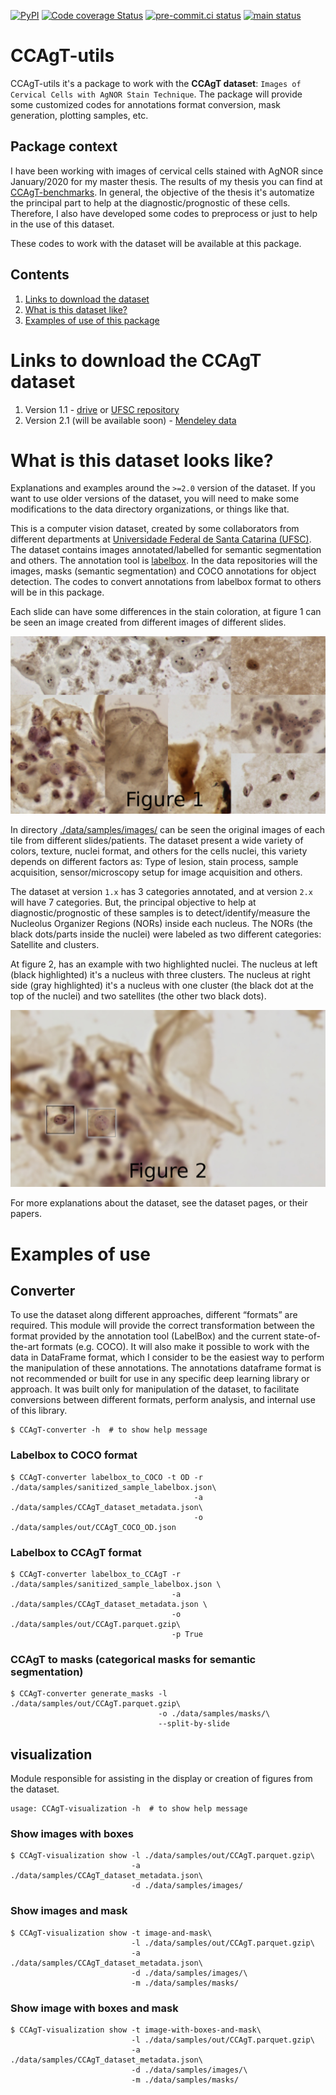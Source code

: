 [![PyPI](https://img.shields.io/pypi/v/CCAgT-utils?color=blue&label=pypi%20version)](https://pypi.org/project/CCAgT-utils/)
[![Code coverage Status](https://codecov.io/gh/johnnv1/CCAgT-utils/branch/main/graph/badge.svg?token=HB8P4BKTZ7)](https://codecov.io/gh/johnnv1/CCAgT-utils)
[![pre-commit.ci status](https://results.pre-commit.ci/badge/github/johnnv1/CCAgT-utils/main.svg)](https://results.pre-commit.ci/latest/github/johnnv1/CCAgT-utils/main)
[![main status](https://github.com/johnnv1/CCAgT-utils/actions/workflows/main.yml/badge.svg)](https://github.com/johnnv1/CCAgT-utils/actions/workflows/main.yml)

# CCAgT-utils

CCAgT-utils it's a package to work with the **CCAgT dataset**: `Images of Cervical Cells with AgNOR Stain Technique`. The package will provide some customized codes for annotations format conversion, mask generation, plotting samples, etc.


## Package context
I have been working with images of cervical cells stained with AgNOR since January/2020 for my master thesis. The results of my thesis you can find at [CCAgT-benchmarks](https://github.com/johnnv1/CCAgT-benchmarks). In general, the objective of the thesis it's automatize the principal part to help at the diagnostic/prognostic of these cells. Therefore, I also have developed some codes to preprocess or just to help in the use of this dataset.


These codes to work with the dataset will be available at this package.

## Contents

1. [Links to download the dataset](#links-to-download-the-ccagt-dataset)
2. [What is this dataset like?](#what-is-this-dataset-looks-like)
3. [Examples of use of this package](#examples-of-use)


# Links to download the CCAgT dataset

1. Version 1.1 - [drive](https://drive.google.com/drive/folders/1TBpYCv6S1ydASLauSzcsvO7Wc5O-WUw0?usp=sharing) or [UFSC repository](https://arquivos.ufsc.br/d/373be2177a33426a9e6c/)
2. Version 2.1 (will be available soon) - [Mendeley data](https://doi.org/10.17632/wg4bpm33hj.1)

# What is this dataset looks like?
Explanations and examples around the `>=2.0` version of the dataset. If you want to use older versions of the dataset, you will need to make some modifications to the data directory organizations, or things like that.


This is a computer vision dataset, created by some collaborators from different departments at [Universidade Federal de Santa Catarina (UFSC)](https://en.ufsc.br/). The dataset contains images annotated/labelled for semantic segmentation and others. The annotation tool is [labelbox](https://labelbox.com/). In the data repositories will the images, masks (semantic segmentation) and COCO annotations for object detection. The codes to convert annotations from labelbox format to others will be in this package.

Each slide can have some differences in the stain coloration, at figure 1 can be seen an image created from different images of different slides.

![Image sample created from samples from different slides](./data/static_images/Figure1.jpg)

In directory [./data/samples/images/](./data/samples/images/) can be seen the original images of each tile from different slides/patients. The dataset present a wide variety of colors, texture, nuclei format, and others for the cells nuclei, this variety depends on different factors as: Type of lesion, stain process, sample acquisition, sensor/microscopy setup for image acquisition and others.

The dataset at version `1.x` has 3 categories annotated, and at version `2.x` will have 7 categories. But, the principal objective to help at diagnostic/prognostic of these samples is to detect/identify/measure the Nucleolus Organizer Regions (NORs) inside each nucleus. The NORs (the black dots/parts inside the nuclei) were labeled as two different categories: Satellite and clusters.

At figure 2, has an example with two highlighted nuclei. The nucleus at left (black highlighted) it's a nucleus with three clusters. The nucleus at right side (gray highlighted) it's a nucleus with one cluster (the black dot at the top of the nuclei) and two satellites (the other two black dots).

![Image from a tile highlighting two nuclei](./data/static_images/Figure2.jpg)

For more explanations about the dataset, see the dataset pages, or their papers.


# Examples of use
## Converter
To use the dataset along different approaches, different “formats” are required. This module will provide the correct transformation between the format provided by the annotation tool (LabelBox) and the current state-of-the-art formats (e.g. COCO). It will also make it possible to work with the data in DataFrame format, which I consider to be the easiest way to perform the manipulation of these annotations. The annotations dataframe format is not recommended or built for use in any specific deep learning library or approach. It was built only for manipulation of the dataset, to facilitate conversions between different formats, perform analysis, and internal use of this library.

```console
$ CCAgT-converter -h  # to show help message
```

### Labelbox to COCO format
```console
$ CCAgT-converter labelbox_to_COCO -t OD -r ./data/samples/sanitized_sample_labelbox.json\
                                         -a ./data/samples/CCAgT_dataset_metadata.json\
                                         -o ./data/samples/out/CCAgT_COCO_OD.json
```

### Labelbox to CCAgT format
```console
$ CCAgT-converter labelbox_to_CCAgT -r ./data/samples/sanitized_sample_labelbox.json \
                                    -a ./data/samples/CCAgT_dataset_metadata.json \
                                    -o ./data/samples/out/CCAgT.parquet.gzip\
                                    -p True
```
### CCAgT to masks (categorical masks for semantic segmentation)
```console
$ CCAgT-converter generate_masks -l ./data/samples/out/CCAgT.parquet.gzip\
                                 -o ./data/samples/masks/\
                                 --split-by-slide
```
## visualization
Module responsible for assisting in the display or creation of figures from the dataset.

```console
usage: CCAgT-visualization -h  # to show help message
```

### Show images with boxes
```console
$ CCAgT-visualization show -l ./data/samples/out/CCAgT.parquet.gzip\
                           -a ./data/samples/CCAgT_dataset_metadata.json\
                           -d ./data/samples/images/
```

### Show images and mask
```console
$ CCAgT-visualization show -t image-and-mask\
                           -l ./data/samples/out/CCAgT.parquet.gzip\
                           -a ./data/samples/CCAgT_dataset_metadata.json\
                           -d ./data/samples/images/\
                           -m ./data/samples/masks/
```

### Show image with boxes and mask
```console
$ CCAgT-visualization show -t image-with-boxes-and-mask\
                           -l ./data/samples/out/CCAgT.parquet.gzip\
                           -a ./data/samples/CCAgT_dataset_metadata.json\
                           -d ./data/samples/images/\
                           -m ./data/samples/masks/
```
